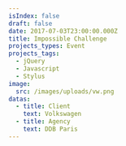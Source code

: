 ```yaml
---
isIndex: false
draft: false
date: 2017-07-03T23:00:00.000Z
title: Impossible Challenge
projects_types: Event
projects_tags:
  - jQuery
  - Javascript
  - Stylus
image:
  src: /images/uploads/vw.png
datas:
  - title: Client
    text: Volkswagen
  - title: Agency
    text: DDB Paris
---
```

